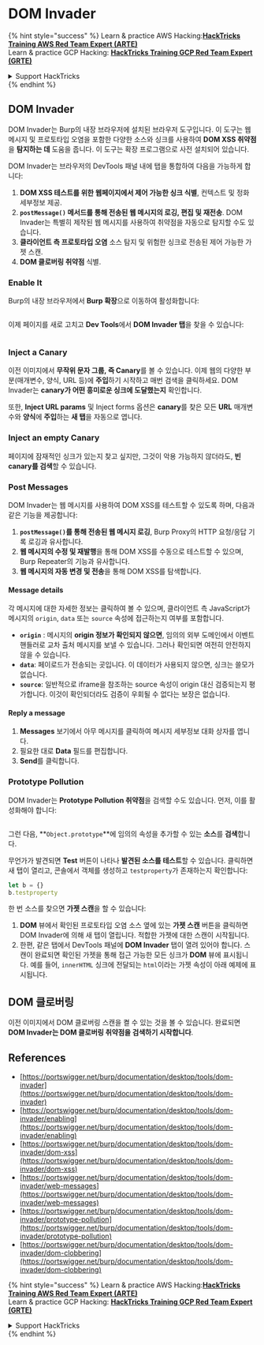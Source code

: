 # DOM Invader

{% hint style="success" %}
Learn & practice AWS Hacking:<img src="/.gitbook/assets/arte.png" alt="" data-size="line">[**HackTricks Training AWS Red Team Expert (ARTE)**](https://training.hacktricks.xyz/courses/arte)<img src="/.gitbook/assets/arte.png" alt="" data-size="line">\
Learn & practice GCP Hacking: <img src="/.gitbook/assets/grte.png" alt="" data-size="line">[**HackTricks Training GCP Red Team Expert (GRTE)**<img src="/.gitbook/assets/grte.png" alt="" data-size="line">](https://training.hacktricks.xyz/courses/grte)

<details>

<summary>Support HackTricks</summary>

* Check the [**subscription plans**](https://github.com/sponsors/carlospolop)!
* **Join the** 💬 [**Discord group**](https://discord.gg/hRep4RUj7f) or the [**telegram group**](https://t.me/peass) or **follow** us on **Twitter** 🐦 [**@hacktricks\_live**](https://twitter.com/hacktricks\_live)**.**
* **Share hacking tricks by submitting PRs to the** [**HackTricks**](https://github.com/carlospolop/hacktricks) and [**HackTricks Cloud**](https://github.com/carlospolop/hacktricks-cloud) github repos.

</details>
{% endhint %}

## DOM Invader

DOM Invader는 Burp의 내장 브라우저에 설치된 브라우저 도구입니다. 이 도구는 웹 메시지 및 프로토타입 오염을 포함한 다양한 소스와 싱크를 사용하여 **DOM XSS 취약점**을 **탐지하는 데** 도움을 줍니다. 이 도구는 확장 프로그램으로 사전 설치되어 있습니다.

DOM Invader는 브라우저의 DevTools 패널 내에 탭을 통합하여 다음을 가능하게 합니다:

1. **DOM XSS 테스트를 위한 웹페이지에서 제어 가능한 싱크 식별**, 컨텍스트 및 정화 세부정보 제공.
2. **`postMessage()` 메서드를 통해 전송된 웹 메시지의 로깅, 편집 및 재전송**. DOM Invader는 특별히 제작된 웹 메시지를 사용하여 취약점을 자동으로 탐지할 수도 있습니다.
3. **클라이언트 측 프로토타입 오염** 소스 탐지 및 위험한 싱크로 전송된 제어 가능한 가젯 스캔.
4. **DOM 클로버링 취약점** 식별.

### Enable It

Burp의 내장 브라우저에서 **Burp 확장**으로 이동하여 활성화합니다:

<figure><img src="../../.gitbook/assets/image (1129).png" alt=""><figcaption></figcaption></figure>

이제 페이지를 새로 고치고 **Dev Tools**에서 **DOM Invader 탭**을 찾을 수 있습니다:

<figure><img src="../../.gitbook/assets/image (695).png" alt=""><figcaption></figcaption></figure>

### Inject a Canary

이전 이미지에서 **무작위 문자 그룹, 즉 Canary**를 볼 수 있습니다. 이제 웹의 다양한 부분(매개변수, 양식, URL 등)에 **주입**하기 시작하고 매번 검색을 클릭하세요. DOM Invader는 **canary가 어떤 흥미로운 싱크에 도달했는지** 확인합니다.

또한, **Inject URL params** 및 Inject forms 옵션은 **canary**를 찾은 모든 **URL** 매개변수와 **양식**에 **주입**하는 **새 탭**을 자동으로 엽니다.

### Inject an empty Canary

페이지에 잠재적인 싱크가 있는지 찾고 싶지만, 그것이 악용 가능하지 않더라도, **빈 canary를 검색**할 수 있습니다.

### Post Messages

DOM Invader는 웹 메시지를 사용하여 DOM XSS를 테스트할 수 있도록 하며, 다음과 같은 기능을 제공합니다:

1. **`postMessage()`를 통해 전송된 웹 메시지 로깅**, Burp Proxy의 HTTP 요청/응답 기록 로깅과 유사합니다.
2. **웹 메시지의 수정 및 재발행**을 통해 DOM XSS를 수동으로 테스트할 수 있으며, Burp Repeater의 기능과 유사합니다.
3. **웹 메시지의 자동 변경 및 전송**을 통해 DOM XSS를 탐색합니다.

#### Message details

각 메시지에 대한 자세한 정보는 클릭하여 볼 수 있으며, 클라이언트 측 JavaScript가 메시지의 `origin`, `data` 또는 `source` 속성에 접근하는지 여부를 포함합니다.

* **`origin`** : 메시지의 **origin 정보가 확인되지 않으면**, 임의의 외부 도메인에서 이벤트 핸들러로 교차 출처 메시지를 보낼 수 있습니다. 그러나 확인되면 여전히 안전하지 않을 수 있습니다.
* **`data`**: 페이로드가 전송되는 곳입니다. 이 데이터가 사용되지 않으면, 싱크는 쓸모가 없습니다.
* **`source`**: 일반적으로 iframe을 참조하는 source 속성이 origin 대신 검증되는지 평가합니다. 이것이 확인되더라도 검증이 우회될 수 없다는 보장은 없습니다.

#### Reply a message

1. **Messages** 보기에서 아무 메시지를 클릭하여 메시지 세부정보 대화 상자를 엽니다.
2. 필요한 대로 **Data** 필드를 편집합니다.
3. **Send**를 클릭합니다.

### Prototype Pollution

DOM Invader는 **Prototype Pollution 취약점**을 검색할 수도 있습니다. 먼저, 이를 활성화해야 합니다:

<figure><img src="../../.gitbook/assets/image (1026).png" alt=""><figcaption></figcaption></figure>

그런 다음, **`Object.prototype`**에 임의의 속성을 추가할 수 있는 **소스**를 **검색**합니다.

무언가가 발견되면 **Test** 버튼이 나타나 **발견된 소스를 테스트**할 수 있습니다. 클릭하면 새 탭이 열리고, 콘솔에서 객체를 생성하고 `testproperty`가 존재하는지 확인합니다:
```javascript
let b = {}
b.testproperty
```
한 번 소스를 찾으면 **가젯 스캔**을 할 수 있습니다:

1. **DOM** 뷰에서 확인된 프로토타입 오염 소스 옆에 있는 **가젯 스캔** 버튼을 클릭하면 DOM Invader에 의해 새 탭이 열립니다. 적합한 가젯에 대한 스캔이 시작됩니다.
2. 한편, 같은 탭에서 DevTools 패널에 **DOM Invader** 탭이 열려 있어야 합니다. 스캔이 완료되면 확인된 가젯을 통해 접근 가능한 모든 싱크가 **DOM** 뷰에 표시됩니다. 예를 들어, `innerHTML` 싱크에 전달되는 `html`이라는 가젯 속성이 아래 예제에 표시됩니다.

## DOM 클로버링

이전 이미지에서 DOM 클로버링 스캔을 켤 수 있는 것을 볼 수 있습니다. 완료되면 **DOM Invader는 DOM 클로버링 취약점을 검색하기 시작합니다**.

## References

* [https://portswigger.net/burp/documentation/desktop/tools/dom-invader](https://portswigger.net/burp/documentation/desktop/tools/dom-invader)
* [https://portswigger.net/burp/documentation/desktop/tools/dom-invader/enabling](https://portswigger.net/burp/documentation/desktop/tools/dom-invader/enabling)
* [https://portswigger.net/burp/documentation/desktop/tools/dom-invader/dom-xss](https://portswigger.net/burp/documentation/desktop/tools/dom-invader/dom-xss)
* [https://portswigger.net/burp/documentation/desktop/tools/dom-invader/web-messages](https://portswigger.net/burp/documentation/desktop/tools/dom-invader/web-messages)
* [https://portswigger.net/burp/documentation/desktop/tools/dom-invader/prototype-pollution](https://portswigger.net/burp/documentation/desktop/tools/dom-invader/prototype-pollution)
* [https://portswigger.net/burp/documentation/desktop/tools/dom-invader/dom-clobbering](https://portswigger.net/burp/documentation/desktop/tools/dom-invader/dom-clobbering)

{% hint style="success" %}
Learn & practice AWS Hacking:<img src="/.gitbook/assets/arte.png" alt="" data-size="line">[**HackTricks Training AWS Red Team Expert (ARTE)**](https://training.hacktricks.xyz/courses/arte)<img src="/.gitbook/assets/arte.png" alt="" data-size="line">\
Learn & practice GCP Hacking: <img src="/.gitbook/assets/grte.png" alt="" data-size="line">[**HackTricks Training GCP Red Team Expert (GRTE)**<img src="/.gitbook/assets/grte.png" alt="" data-size="line">](https://training.hacktricks.xyz/courses/grte)

<details>

<summary>Support HackTricks</summary>

* Check the [**subscription plans**](https://github.com/sponsors/carlospolop)!
* **Join the** 💬 [**Discord group**](https://discord.gg/hRep4RUj7f) or the [**telegram group**](https://t.me/peass) or **follow** us on **Twitter** 🐦 [**@hacktricks\_live**](https://twitter.com/hacktricks\_live)**.**
* **Share hacking tricks by submitting PRs to the** [**HackTricks**](https://github.com/carlospolop/hacktricks) and [**HackTricks Cloud**](https://github.com/carlospolop/hacktricks-cloud) github repos.

</details>
{% endhint %}

